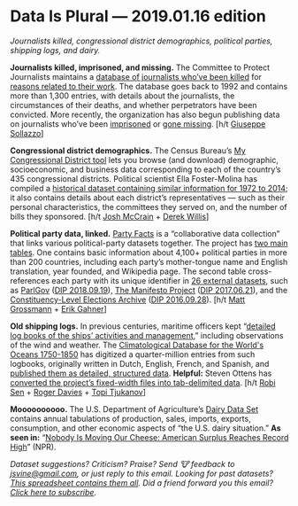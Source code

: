 Data Is Plural — 2019.01.16 edition
===================================

*Journalists killed, congressional district demographics, political parties, shipping logs, and dairy.*


__Journalists killed, imprisoned, and missing.__ The Committee to Protect Journalists maintains a [database of journalists who’ve been killed](https://cpj.org/data/killed) for [reasons related to their work](https://cpj.org/data/methodology). The database goes back to 1992 and contains more than 1,300 entries, with details about the journalists, the circumstances of their deaths, and whether perpetrators have been convicted. More recently, the organization has also begun publishing data on journalists who’ve been [imprisoned](https://cpj.org/data/imprisoned) or [gone missing](https://cpj.org/data/missing). [h/t [Giuseppe Sollazzo](https://mailchi.mp/0c00c1b1d808/preview-222-in-other-news-3678081?e=6c87ff0227)]


__Congressional district demographics.__ The Census Bureau’s [My Congressional District tool](https://www.census.gov/mycd/) lets you browse (and download) demographic, socioeconomic, and business data corresponding to each of the country’s 435 congressional districts. Political scientist Ella Foster-Molina has compiled a [historical dataset containing similar information for 1972 to 2014](https://dataverse.harvard.edu/dataset.xhtml?persistentId=doi:10.7910/DVN/CI2EPI); it also contains details about each district’s representatives — such as their personal characteristics, the committees they served on, and the number of bills they sponsored. [h/t [Josh McCrain](https://twitter.com/joshmccrain/status/1082321114708275200) + [Derek Willis](https://twitter.com/derekwillis/status/1082302252965117952)]


__Political party data, linked.__ [Party Facts](https://partyfacts.herokuapp.com/) is a “collaborative data collection” that links various political-party datasets together. The project has [two main tables](https://partyfacts.herokuapp.com/download/). One contains basic information about 4,100+ political parties in more than 200 countries, including each party’s mother-tongue name and English translation, year founded, and Wikipedia page. The second table cross-references each party with its unique identifier in [26 external datasets](https://partyfacts.herokuapp.com/data/), such as [ParlGov](http://www.parlgov.org/) ([DIP 2018.09.19](https://www.data-is-plural.com/archive/2018-09-19-edition)), [The Manifesto Project](https://manifesto-project.wzb.eu/) ([DIP 2017.06.21](https://www.data-is-plural.com/archive/2017-06-21-edition)), and the [Constituency-Level Elections Archive](http://www.electiondataarchive.org/) ([DIP 2016.09.28](https://www.data-is-plural.com/archive/2016-09-28-edition)). [h/t [Matt Grossmann](https://twitter.com/MattGrossmann/status/1083560158431723520) + [Erik Gahner](https://github.com/erikgahner/PolData/commit/3963599404680a5305a66daeda01bc52972118f9)]


__Old shipping logs.__ In previous centuries, maritime officers kept “[detailed log books of the ships’ activities and management](https://webs.ucm.es/info/cliwoc/object.htm),” including observations of the wind and weather. The [Climatological Database for the World's Oceans 1750-1850](https://webs.ucm.es/info/cliwoc/) has digitized a quarter-million entries from such logbooks, originally written in Dutch, English, French, and Spanish, and [published them as detailed, structured data](http://projects.knmi.nl/cliwoc/). __Helpful:__ Steven Ottens has [converted the project’s fixed-width files into tab-delimited data](https://stvno.github.io/page/cliwoc/). [h/t [Robi Sen](https://twitter.com/robi_sen/status/1049016327996755968) + [Roger Davies](https://twitter.com/rogercdavies/status/1048926264575369218) + [Topi Tjukanov](https://twitter.com/tjukanov/status/1048498066230312960)]


__Moooooooooo.__ The U.S. Department of Agriculture’s [Dairy Data Set](https://www.ers.usda.gov/data-products/dairy-data/) contains annual tabulations of production, sales, imports, exports, consumption, and other economic aspects of “the U.S. dairy situation.” __As seen in:__ “[Nobody Is Moving Our Cheese: American Surplus Reaches Record High](https://www.npr.org/2019/01/09/683339929/nobody-is-moving-our-cheese-american-surplus-reaches-record-high)” (NPR).


*Dataset suggestions? Criticism? Praise? Send 🐮 feedback to <jsvine@gmail.com>, or just reply to this email. Looking for past datasets? [This spreadsheet contains them all](https://docs.google.com/spreadsheets/d/1wZhPLMCHKJvwOkP4juclhjFgqIY8fQFMemwKL2c64vk). Did a friend forward you this email? [Click here to subscribe](https://tinyletter.com/data-is-plural).*